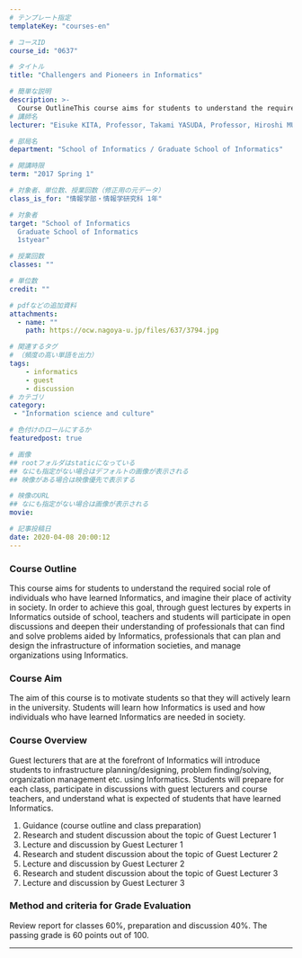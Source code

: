 ```yaml
---
# テンプレート指定
templateKey: "courses-en"

# コースID
course_id: "0637"

# タイトル
title: "Challengers and Pioneers in Informatics"

# 簡単な説明
description: >-
  Course OutlineThis course aims for students to understand the required social role of individuals who have learned Informatics, and imagine their place of activity in society. In order to achieve th ....
# 講師名
lecturer: "Eisuke KITA, Professor, Takami YASUDA, Professor, Hiroshi MURASE, Professor"

# 部局名
department: "School of Informatics / Graduate School of Informatics"

# 開講時限
term: "2017	Spring 1"

# 対象者、単位数、授業回数（修正用の元データ）
class_is_for: "情報学部・情報学研究科 1年"

# 対象者
target: "School of Informatics
  Graduate School of Informatics
  1styear"

# 授業回数
classes: ""

# 単位数
credit: ""

# pdfなどの追加資料
attachments:
  - name: "" 
    path: https://ocw.nagoya-u.jp/files/637/3794.jpg

# 関連するタグ
# （頻度の高い単語を出力）
tags:
    - informatics
    - guest
    - discussion
# カテゴリ
category:
 - "Information science and culture"

# 色付けのロールにするか
featuredpost: true

# 画像
## rootフォルダはstaticになっている
## なにも指定がない場合はデフォルトの画像が表示される
## 映像がある場合は映像優先で表示する

# 映像のURL
## なにも指定がない場合は画像が表示される
movie: 

# 記事投稿日
date: 2020-04-08 20:00:12
---
```


### Course Outline

This course aims for students to understand the required social role of individuals who have learned Informatics, and imagine their place of activity in society. In order to achieve this goal, through guest lectures by experts in Informatics outside of school, teachers and students will participate in open discussions and deepen their understanding of professionals that can find and solve problems aided by Informatics, professionals that can plan and design the infrastructure of information societies, and manage organizations using Informatics.

### Course Aim

The aim of this course is to motivate students so that they will actively learn in the university. Students will learn how Informatics is used and how individuals who have learned Informatics are needed in society.

### Course Overview

Guest lecturers that are at the forefront of Informatics will introduce students to infrastructure planning/designing, problem finding/solving, organization management etc. using Informatics. Students will prepare for each class, participate in discussions with guest lecturers and course teachers, and understand what is expected of students that have learned Informatics.

1. Guidance (course outline and class preparation)
2. Research and student discussion about the topic of Guest Lecturer 1
3. Lecture and discussion by Guest Lecturer 1
4. Research and student discussion about the topic of Guest Lecturer 2
5. Lecture and discussion by Guest Lecturer 2
6. Research and student discussion about the topic of Guest Lecturer 3
7. Lecture and discussion by Guest Lecturer 3

### Method and criteria for Grade Evaluation

Review report for classes 60%, preparation and discussion 40%.
The passing grade is 60 points out of 100.

---
